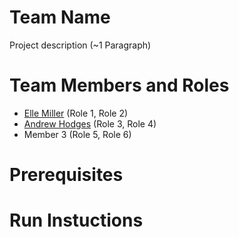 # Team Name

Project description (~1 Paragraph)

# Team Members and Roles

* [Elle Miller](https://github.com/elle108/CIS350-HW2-Miller.git) (Role 1, Role 2)
* [Andrew Hodges](https://github.com/hodgeand/CIS350-HW2-Hodges.git) (Role 3, Role 4)
* Member 3 (Role 5, Role 6)

# Prerequisites

# Run Instuctions
